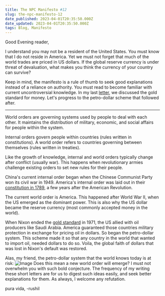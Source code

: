 ```yaml
---
title: The NPC Manifesto #12
slug: the-npc-manifesto-12
date_published: 2023-04-01T20:35:50.000Z
date_updated: 2023-04-01T20:35:50.000Z
tags: Blog, Manifesto
---
```


Good Evening reader,

I understand you may not be a resident of the United States. You must know that I do not reside in America. Yet we must not forget that much of the world trades are priced in US dollars. If the global reserve currency is under threat of devaluation, what makes you think the currency of your country can survive?

Keep in mind, the manifesto is a rule of thumb to seek good explanations instead of a reliance on authority. You must read to become familiar with current uncontroversial knowledge. In my last [letter](__GHOST_URL__/blog/the-npc-manifesto-11/), we discussed the gold standard for money. Let's progress to the petro-dollar scheme that followed after. 

---

World orders are governing systems used by people to deal with each other. It maintains the distribution of military, economic, and social affairs for people within the system. 

Internal orders govern people within countries (rules written in constitutions). A world order refers to countries governing between themselves (rules written in treaties). 

Like the growth of knowledge, internal and world orders typically change after conflict (usually war). This happens when revolutionary armies challenge existing orders to set new rules for their people.

China's current internal order began when the Chinese Communist Party won its civil war in 1949. America's internal order was laid out in their [constitution in 1789](https://www.youtube.com/watch?v=DPgE7PNzXag), a few years after the American Revolution. 

The current world order is America. This happened after World War II, when the US emerged as the dominant power. This is also why the US dollar became the reserve currency (most commonly accepted money in the world).

When Nixon ended the [gold standard](__GHOST_URL__/blog/the-npc-manifesto-11/) in 1971, the US allied with oil producers like Saudi Arabia. America guaranteed those countries military protection in exchange for pricing oil in dollars. So began the petro-dollar system. This scheme made it so that any country in the world that wanted to import oil, needed dollars to do so. Voila, the global faith of dollars that was lost in Nixon's default was restored.

Alas, my friend, the petro-dollar system that the world knows today is at risk:
![Image](https://pbs.twimg.com/media/FsnxNDAacAA_68w?format=jpg&amp;name=large)
Does this mean a new world order will emerge? I must not overwhelm you with such bold conjecture. The frequency of my writing these short letters are for us to digest such ideas easily, and seek better explanations for them. As always, I welcome any refutation.

pura vida,
-rushil
